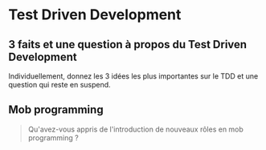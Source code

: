 # Test Driven Development

## 3 faits et une question à propos du Test Driven Development

Individuellement, donnez les 3 idées les plus importantes sur le TDD et une question qui reste en suspend.

## Mob programming

> Qu'avez-vous appris de l'introduction de nouveaux rôles en mob programming ?
